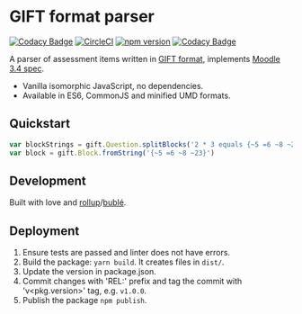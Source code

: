 # GIFT format parser

[![Codacy Badge](https://api.codacy.com/project/badge/Grade/c5454c09f31c47d7a1b8780d5c73126b)](https://app.codacy.com/app/pavlov99/gift?utm_source=github.com&utm_medium=referral&utm_content=pavlov99/gift&utm_campaign=Badge_Grade_Dashboard)
[![CircleCI](https://circleci.com/gh/pavlov99/gift/tree/master.svg?style=svg&circle-token=be34ec20970ec37168473206d036856c90701251)](https://circleci.com/gh/pavlov99/gift/tree/master)
[![npm version](https://badge.fury.io/js/giftparser.svg)](https://www.npmjs.com/package/giftparser)
[![Codacy Badge](https://api.codacy.com/project/badge/Grade/0be4d14cb0bd4f5bb95cadddb14be1a4)](https://www.codacy.com/app/pavlov99/gift?utm_source=github.com&amp;utm_medium=referral&amp;utm_content=pavlov99/gift&amp;utm_campaign=Badge_Grade)

A parser of assessment items written in [GIFT format](https://en.wikipedia.org/wiki/GIFT_(file_format)), implements [Moodle 3.4 spec](https://docs.moodle.org/34/en/GIFT_format).

* Vanilla isomorphic JavaScript, no dependencies.
* Available in ES6, CommonJS and minified UMD formats.

## Quickstart

```javascript
var blockStrings = gift.Question.splitBlocks('2 * 3 equals {~5 =6 ~8 ~23}')
var block = gift.Block.fromString('{~5 =6 ~8 ~23}')
```

## Development

Built with love and [rollup](https://github.com/rollup/rollup)/[bublé](https://github.com/Rich-Harris/buble).

## Deployment

1. Ensure tests are passed and linter does not have errors.
2. Build the package: `yarn build`. It creates files in `dist/`.
3. Update the version in package.json.
4. Commit changes with 'REL:' prefix and tag the commit with 'v<pkg.version>' tag, e.g. `v1.0.0`.
5. Publish the package `npm publish`.
